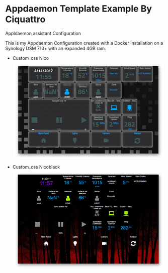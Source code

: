 # Appdaemon Template Example By Ciquattro

Appldaemon assistant Configuration

This is my Appdaemon Configuration created with a Docker Installation on a Synology DSM 713+ with an expanded 4GB ram.



- Custom_css Nico
![alt text](screenshots/nico.png "Nico Default")


- Custom_css Nicoblack
![alt text](screenshots/nicoblack.png "Nico Black")
